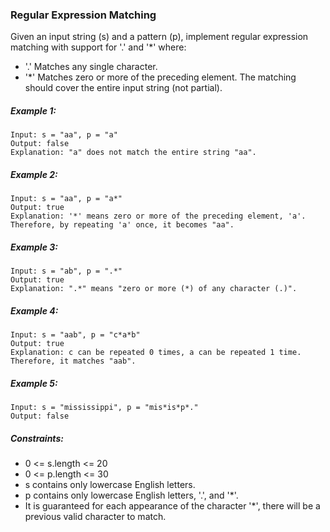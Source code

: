 ### Regular Expression Matching

Given an input string (s) and a pattern (p), implement regular expression matching with support for '.' and '*' where:

* '.' Matches any single character.​​​​
* '*' Matches zero or more of the preceding element.
The matching should cover the entire input string (not partial).

##### Example 1:
```
Input: s = "aa", p = "a"
Output: false
Explanation: "a" does not match the entire string "aa".
```

##### Example 2:
```
Input: s = "aa", p = "a*"
Output: true
Explanation: '*' means zero or more of the preceding element, 'a'. Therefore, by repeating 'a' once, it becomes "aa".
```

##### Example 3:
```
Input: s = "ab", p = ".*"
Output: true
Explanation: ".*" means "zero or more (*) of any character (.)".
```

##### Example 4:
```
Input: s = "aab", p = "c*a*b"
Output: true
Explanation: c can be repeated 0 times, a can be repeated 1 time. Therefore, it matches "aab".
```

##### Example 5:
```
Input: s = "mississippi", p = "mis*is*p*."
Output: false
```

##### Constraints:
* 0 <= s.length <= 20
* 0 <= p.length <= 30
* s contains only lowercase English letters.
* p contains only lowercase English letters, '.', and '*'.
* It is guaranteed for each appearance of the character '*', there will be a previous valid character to match.